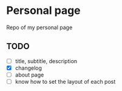 # Personal page

Repo of my personal page

## TODO

- [ ] title, subtitle, description
- [x] changelog 
- [ ] about page
- [ ] know how to set the layout of each post